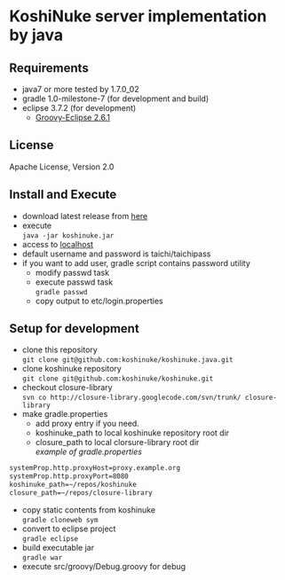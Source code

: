 # KoshiNuke server implementation by java

## Requirements
* java7 or more tested by 1.7.0_02
* gradle 1.0-milestone-7 (for development and build)
* eclipse 3.7.2 (for development)
    * [Groovy-Eclipse 2.6.1](http://groovy.codehaus.org/Eclipse+Plugin)

## License
Apache License, Version 2.0

## Install and Execute
* download latest release from [here](https://github.com/koshinuke/koshinuke.java/downloads)
* execute  
  `java -jar koshinuke.jar`
* access to [localhost](http://localhost)
* default username and password is taichi/taichipass
* if you want to add user, gradle script contains password utility  
    * modify passwd task  
    * execute passwd task  
       `gradle passwd`  
    * copy output to etc/login.properties

## Setup for development
* clone this repository  
  `git clone git@github.com:koshinuke/koshinuke.java.git`  
* clone koshinuke repository  
  `git clone git@github.com:koshinuke/koshinuke.git`  
* checkout closure-library  
  `svn co http://closure-library.googlecode.com/svn/trunk/ closure-library`  
* make gradle.properties
    * add proxy entry if you need.
    * koshinuke\_path to local koshinuke repository root dir
    * closure\_path to local clorsure-library root dir  
    _example of gradle.properties_  
```txt
systemProp.http.proxyHost=proxy.example.org  
systemProp.http.proxyPort=8080  
koshinuke_path=~/repos/koshinuke  
closure_path=~/repos/closure-library  
```
* copy static contents from koshinuke  
  `gradle cloneweb sym`  
* convert to eclipse project  
  `gradle eclipse`  
* build executable jar  
  `gradle war`  
* execute src/groovy/Debug.groovy for debug
